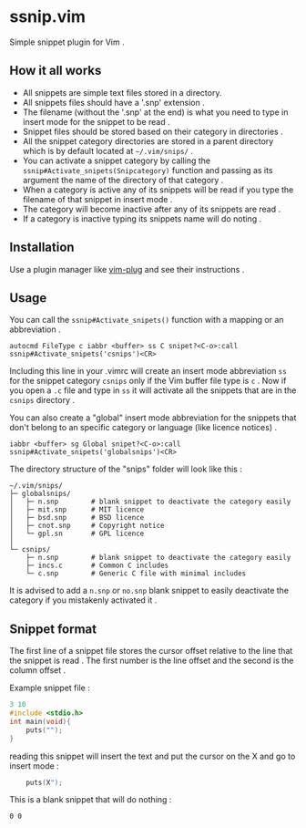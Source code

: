 # ssnip.vim 

Simple snippet plugin for Vim .

## How it all works

- All snippets are simple text files stored in a directory.
- All snippets files should have a '.snp' extension .
- The filename (without the '.snp' at the end) is what you need to type in
  insert mode for the snippet to be read . 
- Snippet files should be stored based on their category in directories .
- All the snippet category directories are stored in a parent directory which
  is by default located at `~/.vim/snips/` .
- You can activate a snippet category by calling the 
`ssnip#Activate_snipets(Snipcategory)` function and passing as its argument the
name of the directory of that category .
- When a category is active any of its snippets will be read if you type the
filename of that snippet in insert mode .
- The category will become inactive after any of its snippets are read .
- If a category is inactive typing its snippets name will do noting . 

## Installation 
Use a plugin manager like [vim-plug](https://github.com/junegunn/vim-plug) and see their instructions .
## Usage 
You can call the `ssnip#Activate_snipets()` function with a mapping or an
abbreviation .

```vim
autocmd FileType c iabbr <buffer> ss C snipet?<C-o>:call ssnip#Activate_snipets('csnips')<CR>
```

Including this line in your .vimrc will create an insert mode abbreviation `ss`
for the snippet category `csnips` only if the Vim buffer file type is `c` .
Now if you open a `.c` file and type in `ss` it will activate all the snippets
that are in the `csnips` directory .

You can also create a "global" insert mode abbreviation for the snippets that
don't belong to an specific category or language (like licence notices) .

```vim
iabbr <buffer> sg Global snipet?<C-o>:call ssnip#Activate_snipets('globalsnips')<CR>
```

The directory structure of the "snips" folder will look like this :

```
~/.vim/snips/
├─ globalsnips/
│   ├─ n.snp        # blank snippet to deactivate the category easily
│   ├─ mit.snp      # MIT licence 
│   ├─ bsd.snp      # BSD licence
│   ├─ cnot.snp     # Copyright notice
│   └─ gpl.sn       # GPL licence
│   
└─ csnips/
    ├─ n.snp        # blank snippet to deactivate the category easily
    ├─ incs.c       # Common C includes
    └─ c.snp        # Generic C file with minimal includes 
```

It is advised to add a `n.snp` or `no.snp` blank snippet to easily deactivate 
the category if you mistakenly activated it .

## Snippet format 
The first line of a snippet file stores the cursor offset relative to the line 
that the snippet is read .
The first number is the line offset and the second is the column offset .

Example snippet file :
```C
3 10
#include <stdio.h>
int main(void){
    puts("");
}
```
reading this snippet will insert the text and put the cursor on the X and go to
insert mode :

```C
    puts(X");
```

This is a blank snippet that will do nothing :

```
0 0
```
